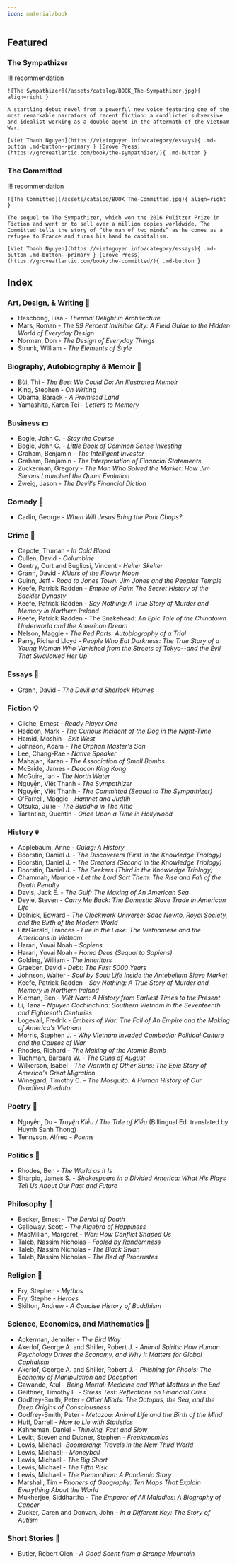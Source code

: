 ```yaml
---
icon: material/book
---
```


## Featured

### The Sympathizer

!!! recommendation

    ![The Sympathizer](/assets/catalog/BOOK_The-Sympathizer.jpg){ align=right }

    A startling debut novel from a powerful new voice featuring one of the most remarkable narrators of recent fiction: a conflicted subversive and idealist working as a double agent in the aftermath of the Vietnam War.

    [Viet Thanh Nguyen](https://vietnguyen.info/category/essays){ .md-button .md-button--primary } [Grove Press](https://groveatlantic.com/book/the-sympathizer/){ .md-button }

### The Committed

!!! recommendation

    ![The Committed](/assets/catalog/BOOK_The-Committed.jpg){ align=right }

    The sequel to The Sympathizer, which won the 2016 Pulitzer Prize in Fiction and went on to sell over a million copies worldwide, The Committed tells the story of “the man of two minds” as he comes as a refugee to France and turns his hand to capitalism.

    [Viet Thanh Nguyen](https://vietnguyen.info/category/essays){ .md-button .md-button--primary } [Grove Press](https://groveatlantic.com/book/the-committed/){ .md-button }

## Index

### Art, Design, & Writing 🎨

- Heschong, Lisa - _Thermal Delight in Architecture_
- Mars, Roman - _The 99 Percent Invisible City: A Field Guide to the Hidden World of Everyday Design_
- Norman, Don - _The Design of Everyday Things_
- Strunk, William - _The Elements of Style_

### Biography, Autobiography & Memoir 🧔

- Bùi, Thi - _The Best We Could Do: An Illustrated Memoir_
- King, Stephen - _On Writing_
- Obama, Barack - _A Promised Land_
- Yamashita, Karen Tei - _Letters to Memory_

### Business 💵

- Bogle, John C. - _Stay the Course_
- Bogle, John C. - _Little Book of Common Sense Investing_
- Graham, Benjamin - _The Intelligent Investor_
- Graham, Benjamin - _The Interpretation of Financial Statements_
- Zuckerman, Gregory - _The Man Who Solved the Market: How Jim Simons Launched the Quant Evolution_
- Zweig, Jason - _The Devil's Financial Diction_

### Comedy 🤡

- Carlin, George - _When Will Jesus Bring the Pork Chops?_

### Crime 🔪

- Capote, Truman - _In Cold Blood_
- Cullen, David - _Columbine_
- Gentry, Curt and Bugliosi, Vincent - _Helter Skelter_
- Grann, David - _Killers of the Flower Moon_
- Guinn, Jeff - _Road to Jones Town: Jim Jones and the Peoples Temple_
- Keefe, Patrick Radden - _Empire of Pain: The Secret History of the Sackler Dynasty_
- Keefe, Patrick Radden - _Say Nothing: A True Story of Murder and Memory in Northern Ireland_
- Keefe, Patrick Radden - The Snakehead: _An Epic Tale of the Chinatown Underworld and the American Dream_
- Nelson, Maggie - _The Red Parts: Autobiography of a Trial_
- Parry, Richard Lloyd - _People Who Eat Darkness: The True Story of a Young Woman Who Vanished from the Streets of Tokyo--and the Evil That Swallowed Her Up_

### Essays 📜

- Grann, David - _The Devil and Sherlock Holmes_

### Fiction 💡

- Cliche, Ernest - _Ready Player One_
- Haddon, Mark - _The Curious Incident of the Dog in the Night-Time_
- Hamid, Moshin - _Exit West_
- Johnson, Adam - _The Orphan Master's Son_
- Lee, Chang-Rae - _Native Speaker_
- Mahajan, Karan - _The Association of Small Bombs_
- McBride, James - _Deacon King Kong_
- McGuire, Ian - _The North Water_
- Nguyễn, Việt Thanh - _The Sympathizer_
- Nguyễn, Việt Thanh - _The Committed (Sequel to The Sympathizer)_
- O'Farrell, Maggie - _Hamnet and Judtih_
- Otsuka, Julie - _The Buddha in The Attic_
- Tarantino, Quentin - _Once Upon a Time in Hollywood_

### History 💀

- Applebaum, Anne - _Gulag: A History_
- Boorstin, Daniel J. - _The Discoverers (First in the Knowledge Triology)_
- Boorstin, Daniel J. - _The Creators (Second in the Knowledge Triology)_
- Boorstin, Daniel J. - _The Seekers (Third in the Knowledge Triology)_
- Chammah, Maurice - _Let the Lord Sort Them: The Rise and Fall of the Death Penalty_
- Davis, Jack E. - _The Gulf: The Making of An American Sea_
- Deyle, Steven - _Carry Me Back: The Domestic Slave Trade in American Life_
- Dolnick, Edward - _The Clockwork Universe: Saac Newto, Royal Society, and the Birth of the Modern World_
- FitzGerald, Frances - _Fire in the Lake: The Vietnamese and the Americans in Vietnam_
- Harari, Yuvai Noah - _Sapiens_
- Harari, Yuvai Noah - _Homo Deus (Sequal to Sapiens)_
- Golding, William - _The Inheritors_
- Graeber, David - _Debt: The First 5000 Years_
- Johnson, Walter - _Soul by Soul: Life Inside the Antebellum Slave Market_
- Keefe, Patrick Radden - _Say Nothing: A True Story of Murder and Memory in Northern Ireland_
- Kiernan, Ben - _Việt Nam: A History from Earliest Times to the Present_
- Li, Tana - _Nguyen Cochinchina: Southern Vietnam in the Seventeenth and Eighteenth Centuries_
- Logevall, Fredrik - _Embers of War: The Fall of An Empire and the Making of America's Vietnam_
- Morris, Stephen J. - _Why Vietnam Invaded Cambodia: Political Culture and the Causes of War_
- Rhodes, Richard - _The Making of the Atomic Bomb_
- Tuchman, Barbara W. - _The Guns of August_
- Wilkerson, Isabel - _The Warmth of Other Suns: The Epic Story of America's Great Migration_
- Winegard, Timothy C. - _The Mosquito: A Human History of Our Deadliest Predator_

### Poetry 🔖

- Nguyễn, Du - _Truyện Kiều / The Tale of Kiều_ (Billingual Ed. translated by Huynh Sanh Thong)
- Tennyson, Alfred - _Poems_

### Politics 🎎

- Rhodes, Ben - _The World as It Is_
- Sharpio, James S. - _Shakespeare in a Divided America: What His Plays Tell Us About Our Past and Future_

### Philosophy 🚬

- Becker, Ernest - _The Denial of Death_
- Galloway, Scott - _The Algebra of Happiness_
- MacMillan, Margaret - _War: How Conflict Shaped Us_
- Taleb, Nassim Nicholas - _Fooled by Randomness_
- Taleb, Nassim Nicholas - _The Black Swan_
- Taleb, Nassim Nicholas - _The Bed of Procrustes_

### Religion 💒

- Fry, Stephen - _Mythos_
- Fry, Stephe - _Heroes_
- Skilton, Andrew - _A Concise History of Buddhism_

### Science, Economics, and Mathematics 🧪

- Ackerman, Jennifer - _The Bird Way_
- Akerlof, George A. and Shiller, Robert J. - _Animal Spirits: How Human Psychology Drives the Economy, and Why It Matters for Global Capitalism_
- Akerlof, George A. and Shiller, Robert J. - _Phishing for Phools: The Economy of Manipulation and Deception_
- Gawande, Atul - _Being Mortal: Medicine and What Matters in the End_
- Geithner, Timothy F. - _Stress Test: Reflections on Financial Cries_
- Godfrey-Smith, Peter - _Other Minds: The Octopus, the Sea, and the Deep Origins of Consciousness_
- Godfrey-Smith, Peter - _Metazoa: Animal Life and the Birth of the Mind_
- Huff, Darrell - _How to Lie with Statistics_
- Kahneman, Daniel - _Thinking, Fast and Slow_
- Levitt, Steven and Dubner, Stephen - _Freakonomics_
- Lewis, Michael -_Boomerang: Travels in the New Third World_
- Lewis, Michael; - _Moneyball_
- Lewis, Michael - _The Big Short_
- Lewis, Michael - _The Fifth Risk_
- Lewis, Michael - _The Premonition: A Pandemic Story_
- Marshall, Tim - _Prioners of Geography: Ten Maps That Explain Everything About the World_
- Mukherjee, Siddhartha - _The Emperor of All Maladies: A Biography of Cancer_
- Zucker, Caren and Donvan, John - _In a Different Key: The Story of Autism_

### Short Stories 📃

- Butler, Robert Olen - _A Good Scent from a Strange Mountain_
